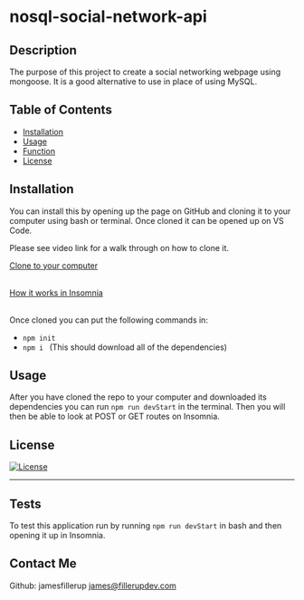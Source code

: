 # nosql-social-network-api

## Description

The purpose of this project to create a social networking webpage using mongoose. It is a good alternative to use in place of using MySQL.



## Table of Contents

- [Installation](#installation)
- [Usage](#usage)
- [Function](#function)
- [License](#license)


## Installation

You can install this by opening up the page on GitHub and cloning it to your computer using bash or terminal. Once cloned it can be opened up on VS Code.

Please see video link for a walk through on how to clone it.

[Clone to your computer](https://drive.google.com/file/d/15ogCY3Q-JLWhteoSiIoXLkhtK4Z0-mfz/view?usp=sharing "Click Me!")
<br><br>

[How it works in Insomnia](https://youtu.be/5gW3c7UwXL0 "Click Me!")
<br><br>

Once cloned you can put the following commands in:
* `npm init`
* `npm i ` (This should download all of the dependencies)



## Usage

After you have cloned the repo to your computer and downloaded its dependencies you can run `npm run devStart` in the terminal. Then you will then be able to look at POST or GET routes on Insomnia. 


## License

[![License](https://img.shields.io/badge/License-Apache_2.0-blue.svg)](https://opensource.org/licenses/Apache-2.0)

---

## Tests

To test this application run by running `npm run devStart` in bash and then opening it up in Insomnia.

## Contact Me

Github: jamesfillerup
james@fillerupdev.com


